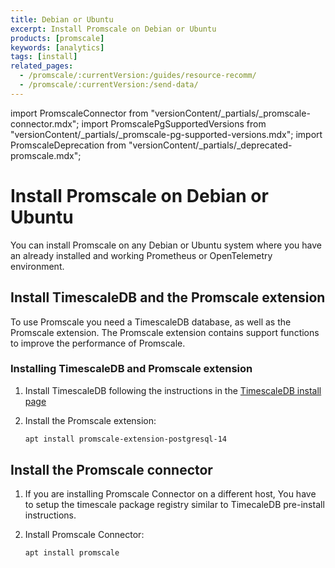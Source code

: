 ```yaml
---
title: Debian or Ubuntu
excerpt: Install Promscale on Debian or Ubuntu
products: [promscale]
keywords: [analytics]
tags: [install]
related_pages:
  - /promscale/:currentVersion:/guides/resource-recomm/
  - /promscale/:currentVersion:/send-data/
---
```


import PromscaleConnector from "versionContent/_partials/_promscale-connector.mdx";
import PromscalePgSupportedVersions from "versionContent/_partials/_promscale-pg-supported-versions.mdx";
import PromscaleDeprecation from "versionContent/_partials/_deprecated-promscale.mdx";

# Install Promscale on Debian or Ubuntu

<PromscaleDeprecation />

You can install Promscale on any Debian or Ubuntu system where you have an
already installed and working Prometheus or OpenTelemetry environment.

## Install TimescaleDB and the Promscale extension

To use Promscale you need a TimescaleDB database, as well as the Promscale
extension. The Promscale extension contains support functions to improve
the performance of Promscale.

<Procedure>

### Installing TimescaleDB and Promscale extension

1.  Install TimescaleDB following the instructions in the
    [TimescaleDB install page][tsdb-install-self-hosted]
1.  Install the Promscale extension:

    ```bash
    apt install promscale-extension-postgresql-14
    ```

    <PromscalePgSupportedVersions />

</Procedure>

## Install the Promscale connector

<PromscaleConnector />

1.  If you are installing Promscale Connector on a different host, You have to setup
    the timescale package registry similar to TimecaleDB pre-install instructions.
1.  Install Promscale Connector:

    ```bash
    apt install promscale
    ```

[tsdb-install-self-hosted]: /install/:currentVersion:/self-hosted/
